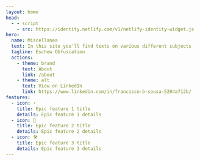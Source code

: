```yaml
---
layout: home
head:
  - - script
    - src: https://identity.netlify.com/v1/netlify-identity-widget.js
hero:
  name: Miscellanea
  text: In this site you'll find texts on various different subjects
  tagline: Eschew Obfuscation
  actions:
    - theme: brand
      text: About
      link: /about
    - theme: alt
      text: View on LinkedIn
      link: https://www.linkedin.com/in/francisco-b-sousa-5204a712b/
features:
  - icon: ⚡️
    title: Epic feature 1 title
    details: Epic feature 1 details
  - icon: 🖖
    title: Epic feature 2 title
    details: Epic feature 2 details
  - icon: 🛠️
    title: Epic feature 3 title
    details: Epic feature 3 details
---
```


<script setup>
import { onMounted } from 'vue'

onMounted(() => {
	if (window.netlifyIdentity) {
		window.netlifyIdentity.on("init", user => {
			if (!user) {
				window.netlifyIdentity.on("login", () => {
					document.location.href = "/admin/";
				});
			}
		});
	}
})
</script>
